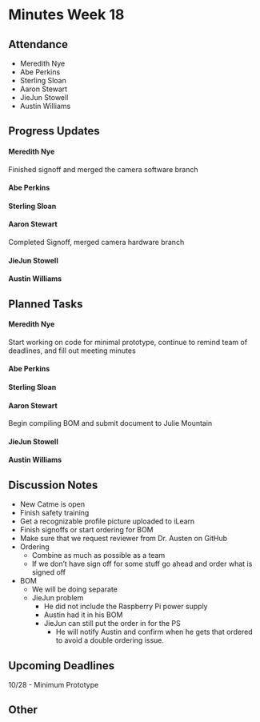 # Minutes Week 18

## Attendance
   - Meredith Nye
   - Abe Perkins
   - Sterling Sloan
   - Aaron Stewart
   - JieJun Stowell
   - Austin Williams

## Progress Updates
#### Meredith Nye
Finished signoff and merged the camera software branch
#### Abe Perkins
#### Sterling Sloan
#### Aaron Stewart
Completed Signoff, merged camera hardware branch
#### JieJun Stowell
#### Austin Williams

## Planned Tasks
#### Meredith Nye
Start working on code for minimal prototype, continue to remind team of deadlines, and fill out meeting minutes
#### Abe Perkins
#### Sterling Sloan
#### Aaron Stewart
Begin compiling BOM and submit document to Julie Mountain
#### JieJun Stowell
#### Austin Williams

## Discussion Notes
- New Catme is open
- Finish safety training
- Get a recognizable profile picture uploaded to iLearn 
- Finish signoffs or start ordering for BOM
- Make sure that we request reviewer from Dr. Austen on GitHub
- Ordering
    - Combine as much as possible as a team
    - If we don’t have sign off for some stuff go ahead and order what is signed off
- BOM
    - We will be doing separate 
    - JieJun problem 
        - He did not include the Raspberry Pi power supply 
        - Austin had it in his BOM
        - JieJun can still put the order in for the PS 
            - He will notify Austin and confirm when he gets that ordered to avoid a double ordering issue.
## Upcoming Deadlines
10/28 - Minimum Prototype
## Other
